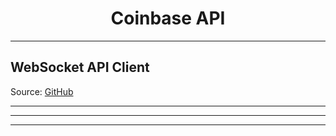 # <center> Coinbase API </center>
---

## WebSocket API Client
Source: [GitHub](https://github.com/coinbase/coinbase-advanced-py#websocket-api-client)


---
---
---